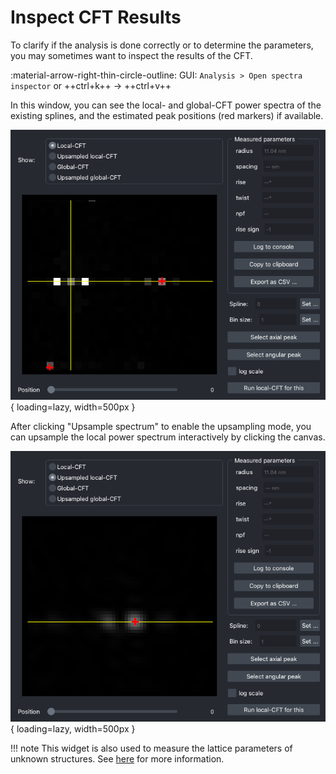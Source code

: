 # Inspect CFT Results

To clarify if the analysis is done correctly or to determine the parameters, you may
sometimes want to inspect the results of the CFT.

:material-arrow-right-thin-circle-outline: GUI: `Analysis > Open spectra inspector` or ++ctrl+k++ &rarr; ++ctrl+v++

In this window, you can see the local- and global-CFT power spectra of the existing
splines, and the estimated peak positions (red markers) if available.

![Inspect Results](images/inspect_local_cft.png){ loading=lazy, width=500px }

After clicking "Upsample spectrum" to enable the upsampling mode, you can upsample the
local power spectrum interactively by clicking the canvas.

![Inspect Results](images/inspect_local_cft_upsampled.png){ loading=lazy, width=500px }

!!! note
    This widget is also used to measure the lattice parameters of unknown structures.
    See [here](spline/config.md#measuring-the-approximate-parameters-of-unknown-structures)
    for more information.
